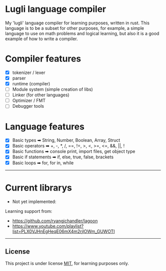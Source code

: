 # Lugli language compiler
My 'lugli' language compiler for learning purposes, written in rust. This language is to be a subset for other purposes, for example, a simple language to use on math problems and logical learning, but also it is a good example of how to write a compiler.

# Compiler features
* [x] tokenizer / lexer
* [x] parser
* [x] runtime (compiler)
* [ ] Module system (simple creation of libs)
* [ ] Linker (for other languages)
* [ ] Optimizer / FMT
* [ ] Debugger tools

# Language features
* [x] Basic types ➡ String, Number, Boolean, Array, Struct
* [x] Basic operators ➡ +, -, *, /, ==, !=, >, <, >=, <=, &&, ||, !
* [x] Basic functions ➡ console print, import files, get object type
* [x] Basic if statements ➡ if, else, true, false, brackets
* [x] Basic loops ➡ for, for in, while
---

# Current librarys
- Not yet implemented:



Learning support from:
- https://github.com/ryangjchandler/lagoon
- https://www.youtube.com/playlist?list=PLX0VJHnEgHeqE06mX4m2rjlOWm_GUWOTI

---

## License
This project is under license [MIT](LICENSE.md), for learning purposes only.
